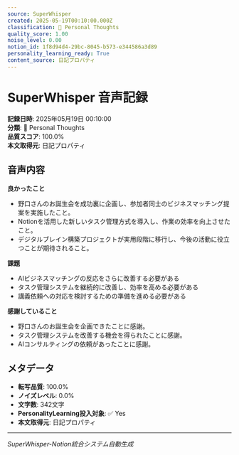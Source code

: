 ```yaml
---
source: SuperWhisper
created: 2025-05-19T00:10:00.000Z
classification: 💭 Personal Thoughts
quality_score: 1.00
noise_level: 0.00
notion_id: 1f8d94d4-29bc-8045-b573-e344586a3d89
personality_learning_ready: True
content_source: 日記プロパティ
---
```


# SuperWhisper 音声記録

**記録日時**: 2025年05月19日 00:10:00  
**分類**: 💭 Personal Thoughts  
**品質スコア**: 100.0%  
**本文取得元**: 日記プロパティ

## 音声内容

**良かったこと**
- 野口さんのお誕生会を成功裏に企画し、参加者同士のビジネスマッチング提案を実施したこと。
- Notionを活用した新しいタスク管理方式を導入し、作業の効率を向上させたこと。
- デジタルブレイン構築プロジェクトが実用段階に移行し、今後の活動に役立つことが期待されること。

**課題**
- AIビジネスマッチングの反応をさらに改善する必要がある
- タスク管理システムを継続的に改善し、効率を高める必要がある
- 講義依頼への対応を検討するための準備を進める必要がある

**感謝していること**
- 野口さんのお誕生会を企画できたことに感謝。
- タスク管理システムを改善する機会を得られたことに感謝。
- AIコンサルティングの依頼があったことに感謝。

## メタデータ

- **転写品質**: 100.0%
- **ノイズレベル**: 0.0%
- **文字数**: 342文字
- **PersonalityLearning投入対象**: ✅ Yes
- **本文取得元**: 日記プロパティ

---
*SuperWhisper-Notion統合システム自動生成*
